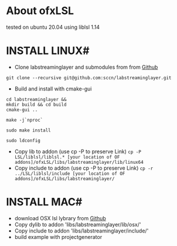# About ofxLSL
tested on ubuntu 20.04 using liblsl 1.14

# INSTALL LINUX#
* Clone labstreaminglayer and submodules from from [Github](https://github.com/sccn/labstreaminglayer "https://github.com/sccn/labstreaminglayer")
```
git clone --recursive git@github.com:sccn/labstreaminglayer.git
```
* Build and install with cmake-gui
```
cd labstreaminglayer &&
mkdir build && cd build
cmake-gui ..
```
```
make -j`nproc`
```
```
sudo make install 
```
```
sudo ldconfig
```
* Copy lib to addon (use cp -P to preserve Link)
`cp -P  LSL/liblsl/liblsl.* [your location of OF addons]/ofxLSL/libs/labstreaminglayer/lib/linux64`
* Copy include to addon (use cp -P to preserve Link)
`cp -r ../LSL/liblsl/include [your location of OF addons]/ofxLSL/libs/labstreaminglayer/`


# INSTALL MAC#

* download OSX lsl lybrary from [Github](https://github.com/sccn/liblsl/releases)
* Copy dylib to addon 'libs/labstreaminglayer/lib/osx/'
* Copy include to addon 'libs/labstreaminglayer/include/'
* build example with projectgenerator
